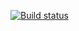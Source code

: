 [![Build status](https://ci.appveyor.com/api/projects/status/9y0jne8h0wohrars?svg=true)](https://ci.appveyor.com/project/dmitriy-nekr/selenide)

